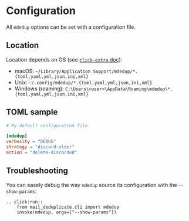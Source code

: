 # Configuration

All `mdedup` options can be set with a configuration file.

## Location

Location depends on OS (see
[`click-extra` doc](https://kdeldycke.github.io/click-extra/config.html#pattern-matching)):

- macOS:
  `~/Library/Application Support/mdedup/*.{toml,yaml,yml,json,ini,xml}`
- Unix:
  `~/.config/mdedup/*.{toml,yaml,yml,json,ini,xml}`
- Windows (roaming):
  `C:\Users\<user>\AppData\Roaming\mdedup\*.{toml,yaml,yml,json,ini,xml}`

## TOML sample

```toml
# My default configuration file.

[mdedup]
verbosity = "DEBUG"
strategy = "discard-older"
action = "delete-discarded"
```

## Troubleshooting

You can easely debug the way `mdedup` source its configuration with the `--show-params`:

```{eval-rst}
.. click:run::
    from mail_deduplicate.cli import mdedup
    invoke(mdedup, args=["--show-params"])
```